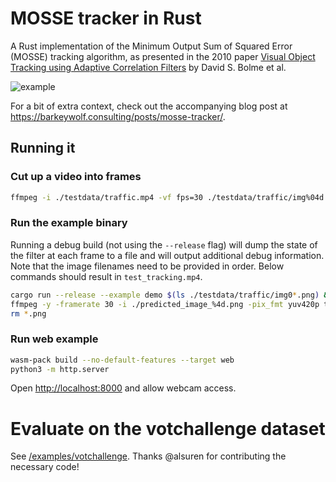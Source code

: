 # MOSSE tracker in Rust

A Rust implementation of  the Minimum Output Sum of Squared Error (MOSSE) tracking algorithm, as presented in the 2010 paper [Visual Object Tracking using Adaptive Correlation Filters](https://www.cs.colostate.edu/~vision/publications/bolme_cvpr10.pdf) by David S. Bolme et al.

![example](example.gif)

For a bit of extra context, check out the accompanying blog post at https://barkeywolf.consulting/posts/mosse-tracker/.

## Running it

### Cut up a video into frames

```bash
ffmpeg -i ./testdata/traffic.mp4 -vf fps=30 ./testdata/traffic/img%04d.png
```

### Run the example binary

Running a debug build (not using the `--release` flag) will dump the state of the filter at each frame to a file and will output additional debug information. Note that the image filenames need to be provided in order. Below commands should result in `test_tracking.mp4`.

```bash
cargo run --release --example demo $(ls ./testdata/traffic/img0*.png) &&\
ffmpeg -y -framerate 30 -i ./predicted_image_%4d.png -pix_fmt yuv420p test_tracking.mp4 &&\
rm *.png
```

### Run web example

```bash
wasm-pack build --no-default-features --target web
python3 -m http.server
```

Open [http://localhost:8000](http://localhost:8000) and allow webcam access.

# Evaluate on the votchallenge dataset

See [/examples/votchallenge](/examples/votchallenge). Thanks @alsuren for contributing the necessary code!

